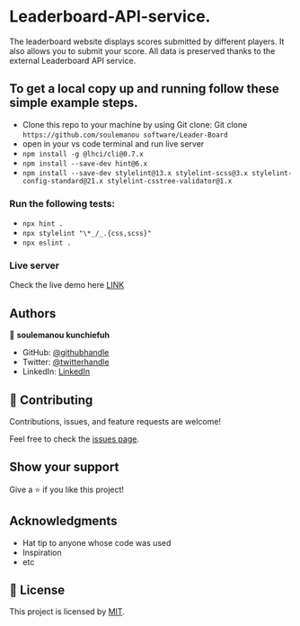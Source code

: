 # Leaderboard-API-service.
The leaderboard website displays scores submitted by different players. It also allows you to submit your score. All data is preserved thanks to the external Leaderboard API service.
## To get a local copy up and running follow these simple example steps.

- Clone this repo to your machine by using Git clone: Git clone `https://github.com/soulemanou software/Leader-Board`
- open in your vs code terminal and run live server
- `npm install -g @lhci/cli@0.7.x`
- `npm install --save-dev hint@6.x`
- `npm install --save-dev stylelint@13.x stylelint-scss@3.x stylelint-config-standard@21.x stylelint-csstree-validator@1.x`

### Run the following tests:

- `npx hint .`
- `npx stylelint "\*_/_.{css,scss}"`
- `npx eslint .`

### Live server

Check the live demo here [LINK](https://soulemanou-software.github.io/LeaderBoard-API/)

## Authors

👤 **soulemanou kunchiefuh**

- GitHub: [@githubhandle](https://github.com/soulemanou-software)
- Twitter: [@twitterhandle](https://twitter.com/fastdevz1)
- LinkedIn: [LinkedIn](https://www.linkedin.com/in/https://www.linkedin.com/in/soulemanou-kunchiefuh-babanou-454099196/)

## 🤝 Contributing

Contributions, issues, and feature requests are welcome!

Feel free to check the [issues page](https://github.com/soulemanou-software/LeaderBoard/issues).

## Show your support

Give a ⭐️ if you like this project!

## Acknowledgments

- Hat tip to anyone whose code was used
- Inspiration
- etc

## 📝 License

This project is licensed by [MIT](./LICENSE).
